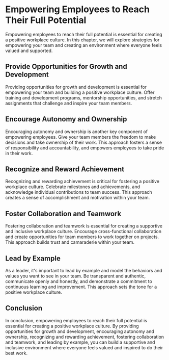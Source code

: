 Empowering Employees to Reach Their Full Potential
=====================================================================================================

Empowering employees to reach their full potential is essential for creating a positive workplace culture. In this chapter, we will explore strategies for empowering your team and creating an environment where everyone feels valued and supported.

Provide Opportunities for Growth and Development
------------------------------------------------

Providing opportunities for growth and development is essential for empowering your team and building a positive workplace culture. Offer training and development programs, mentorship opportunities, and stretch assignments that challenge and inspire your team members.

Encourage Autonomy and Ownership
--------------------------------

Encouraging autonomy and ownership is another key component of empowering employees. Give your team members the freedom to make decisions and take ownership of their work. This approach fosters a sense of responsibility and accountability, and empowers employees to take pride in their work.

Recognize and Reward Achievement
--------------------------------

Recognizing and rewarding achievement is critical for fostering a positive workplace culture. Celebrate milestones and achievements, and acknowledge individual contributions to team success. This approach creates a sense of accomplishment and motivation within your team.

Foster Collaboration and Teamwork
---------------------------------

Fostering collaboration and teamwork is essential for creating a supportive and inclusive workplace culture. Encourage cross-functional collaboration and create opportunities for team members to work together on projects. This approach builds trust and camaraderie within your team.

Lead by Example
---------------

As a leader, it's important to lead by example and model the behaviors and values you want to see in your team. Be transparent and authentic, communicate openly and honestly, and demonstrate a commitment to continuous learning and improvement. This approach sets the tone for a positive workplace culture.

Conclusion
----------

In conclusion, empowering employees to reach their full potential is essential for creating a positive workplace culture. By providing opportunities for growth and development, encouraging autonomy and ownership, recognizing and rewarding achievement, fostering collaboration and teamwork, and leading by example, you can build a supportive and inclusive environment where everyone feels valued and inspired to do their best work.
